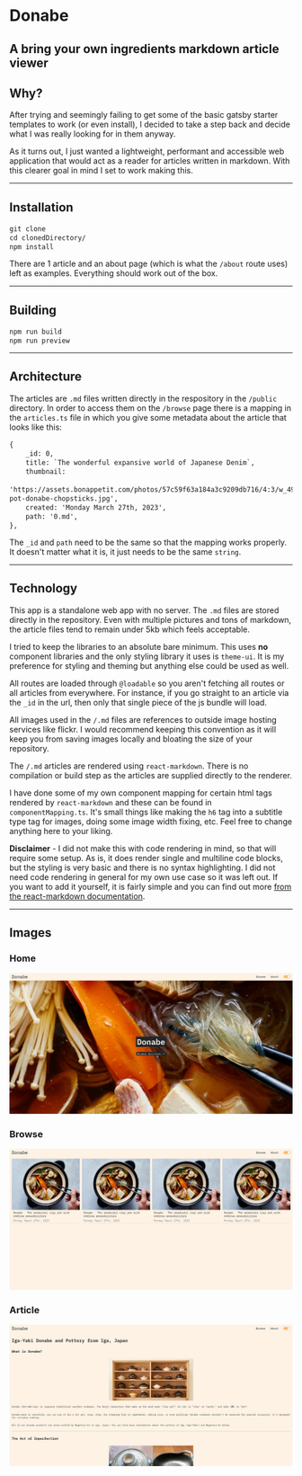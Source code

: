 # Donabe

## A bring your own ingredients markdown article viewer

## Why?

After trying and seemingly failing to get some of the basic gatsby starter templates to work (or even install), I decided to take a step back and decide what I was really looking for in them anyway.

As it turns out, I just wanted a lightweight, performant and accessible web application that would act as a reader for articles written in markdown. With this clearer goal in mind I set to work making this.

---

## Installation

```
git clone
cd clonedDirectory/
npm install
```

There are 1 article and an about page (which is what the `/about` route uses) left as examples. Everything should work out of the box.

---

## Building

```
npm run build
npm run preview
```

---

## Architecture

The articles are `.md` files written directly in the respository in the `/public` directory. In order to access them on the `/browse` page there is a mapping in the `articles.ts` file in which you give some metadata about the article that looks like this:

```
{
    _id: 0,
    title: `The wonderful expansive world of Japanese Denim`,
    thumbnail:
      'https://assets.bonappetit.com/photos/57c59f63a184a3c9209db716/4:3/w_4911,h_3683,c_limit/hot-pot-donabe-chopsticks.jpg',
    created: 'Monday March 27th, 2023',
    path: '0.md',
},
```

The `_id` and `path` need to be the same so that the mapping works properly. It doesn't matter what it is, it just needs to be the same `string`.

---

## Technology

This app is a standalone web app with no server. The `.md` files are stored directly in the repository. Even with multiple pictures and tons of markdown, the article files tend to remain under 5kb which feels acceptable.

I tried to keep the libraries to an absolute bare minimum. This uses **no** component libraries and the only styling library it uses is `theme-ui`. It is my preference for styling and theming but anything else could be used as well.

All routes are loaded through `@loadable` so you aren't fetching all routes or all articles from everywhere. For instance, if you go straight to an article via the `_id` in the url, then only that single piece of the js bundle will load.

All images used in the `/.md` files are references to outside image hosting services like flickr. I would recommend keeping this convention as it will keep you from saving images locally and bloating the size of your repository.

The `/.md` articles are rendered using `react-markdown`. There is no compilation or build step as the articles are supplied directly to the renderer.

I have done some of my own component mapping for certain html tags rendered by `react-markdown` and these can be found in `componentMapping.ts`. It's small things like making the `h6` tag into a subtitle type tag for images, doing some image width fixing, etc. Feel free to change anything here to your liking.

**Disclaimer** - I did not make this with code rendering in mind, so that will require some setup. As is, it does render single and multiline code blocks, but the styling is very basic and there is no syntax highlighting. I did not need code rendering in general for my own use case so it was left out. If you want to add it yourself, it is fairly simple and you can find out more [from the react-markdown documentation](https://github.com/remarkjs/react-markdown#use-custom-components-syntax-highlight).

---

## Images

### Home

![Home](./src/assets/home.png)

### Browse

![Browse](./src/assets/browse.png)

### Article

![Article](./src/assets/article.png)
